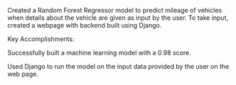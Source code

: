 Created a Random Forest Regressor model to predict mileage of vehicles when details about the vehicle are given as input by the
user. To take input, created a webpage with backend built using Django.


Key Accomplishments:

Successfully built a machine learning model with a 0.98 score.

Used Django to run the model on the input data provided by the user on the web page.
